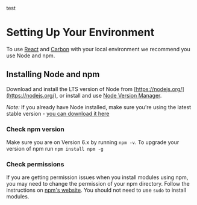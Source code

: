 test
# Setting Up Your Environment

To use [React](http://facebook.github.io/react/) and [Carbon](https://github.com/sage/carbon) with your local environment we recommend you use Node and npm.

## Installing Node and npm

Download and install the LTS version of Node from [https://nodejs.org/](https://nodejs.org/), or install and use [Node Version Manager](https://github.com/creationix/nvm).

*Note:* If you already have Node installed, make sure you're using the latest stable version - [you can download it here](https://nodejs.org)

### Check npm version

Make sure you are on Version 6.x by running `npm -v`. To upgrade your version of npm run `npm install npm -g`

### Check permissions

If you are getting permission issues when you install modules using npm, you may need to change the permission of your npm directory. Follow the instructions on [npm's website](https://docs.npmjs.com/getting-started/fixing-npm-permissions). You should not need to use `sudo` to install modules.
